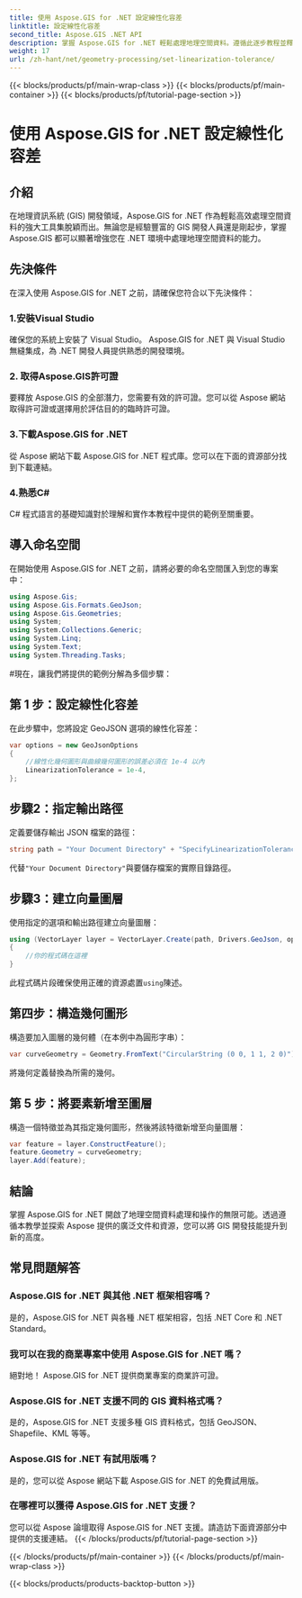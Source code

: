 ```yaml
---
title: 使用 Aspose.GIS for .NET 設定線性化容差
linktitle: 設定線性化容差
second_title: Aspose.GIS .NET API
description: 掌握 Aspose.GIS for .NET 輕鬆處理地理空間資料。遵循此逐步教程並釋放 .NET 中 GIS 開發的全部潛力。
weight: 17
url: /zh-hant/net/geometry-processing/set-linearization-tolerance/
---
```


{{< blocks/products/pf/main-wrap-class >}}
{{< blocks/products/pf/main-container >}}
{{< blocks/products/pf/tutorial-page-section >}}

# 使用 Aspose.GIS for .NET 設定線性化容差

## 介紹
在地理資訊系統 (GIS) 開發領域，Aspose.GIS for .NET 作為輕鬆高效處理空間資料的強大工具集脫穎而出。無論您是經驗豐富的 GIS 開發人員還是剛起步，掌握 Aspose.GIS 都可以顯著增強您在 .NET 環境中處理地理空間資料的能力。
## 先決條件
在深入使用 Aspose.GIS for .NET 之前，請確保您符合以下先決條件：
### 1.安裝Visual Studio
確保您的系統上安裝了 Visual Studio。 Aspose.GIS for .NET 與 Visual Studio 無縫集成，為 .NET 開發人員提供熟悉的開發環境。
### 2. 取得Aspose.GIS許可證
要釋放 Aspose.GIS 的全部潛力，您需要有效的許可證。您可以從 Aspose 網站取得許可證或選擇用於評估目的的臨時許可證。
### 3.下載Aspose.GIS for .NET
從 Aspose 網站下載 Aspose.GIS for .NET 程式庫。您可以在下面的資源部分找到下載連結。
### 4.熟悉C#
C# 程式語言的基礎知識對於理解和實作本教程中提供的範例至關重要。

## 導入命名空間
在開始使用 Aspose.GIS for .NET 之前，請將必要的命名空間匯入到您的專案中：
```csharp
using Aspose.Gis;
using Aspose.Gis.Formats.GeoJson;
using Aspose.Gis.Geometries;
using System;
using System.Collections.Generic;
using System.Linq;
using System.Text;
using System.Threading.Tasks;
```
#現在，讓我們將提供的範例分解為多個步驟：
## 第 1 步：設定線性化容差
在此步驟中，您將設定 GeoJSON 選項的線性化容差：
```csharp
var options = new GeoJsonOptions
{
    //線性化幾何圖形與曲線幾何圖形的誤差必須在 1e-4 以內
    LinearizationTolerance = 1e-4,
};
```
## 步驟2：指定輸出路徑
定義要儲存輸出 JSON 檔案的路徑：
```csharp
string path = "Your Document Directory" + "SpecifyLinearizationTolerance_out.json";
```
代替`"Your Document Directory"`與要儲存檔案的實際目錄路徑。
## 步驟3：建立向量圖層
使用指定的選項和輸出路徑建立向量圖層：
```csharp
using (VectorLayer layer = VectorLayer.Create(path, Drivers.GeoJson, options))
{
    //你的程式碼在這裡
}
```
此程式碼片段確保使用正確的資源處置`using`陳述。
## 第四步：構造幾何圖形
構造要加入圖層的幾何體（在本例中為圓形字串）：
```csharp
var curveGeometry = Geometry.FromText("CircularString (0 0, 1 1, 2 0)");
```
將幾何定義替換為所需的幾何。
## 第 5 步：將要素新增至圖層
構造一個特徵並為其指定幾何圖形，然後將該特徵新增至向量圖層：
```csharp
var feature = layer.ConstructFeature();
feature.Geometry = curveGeometry;
layer.Add(feature);
```

## 結論
掌握 Aspose.GIS for .NET 開啟了地理空間資料處理和操作的無限可能。透過遵循本教學並探索 Aspose 提供的廣泛文件和資源，您可以將 GIS 開發技能提升到新的高度。
## 常見問題解答
### Aspose.GIS for .NET 與其他 .NET 框架相容嗎？
是的，Aspose.GIS for .NET 與各種 .NET 框架相容，包括 .NET Core 和 .NET Standard。
### 我可以在我的商業專案中使用 Aspose.GIS for .NET 嗎？
絕對地！ Aspose.GIS for .NET 提供商業專案的商業許可證。
### Aspose.GIS for .NET 支援不同的 GIS 資料格式嗎？
是的，Aspose.GIS for .NET 支援多種 GIS 資料格式，包括 GeoJSON、Shapefile、KML 等等。
### Aspose.GIS for .NET 有試用版嗎？
是的，您可以從 Aspose 網站下載 Aspose.GIS for .NET 的免費試用版。
### 在哪裡可以獲得 Aspose.GIS for .NET 支援？
您可以從 Aspose 論壇取得 Aspose.GIS for .NET 支援。請造訪下面資源部分中提供的支援連結。
{{< /blocks/products/pf/tutorial-page-section >}}

{{< /blocks/products/pf/main-container >}}
{{< /blocks/products/pf/main-wrap-class >}}

{{< blocks/products/products-backtop-button >}}
